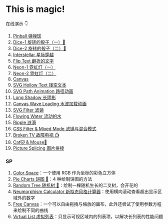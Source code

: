 # This is magic!

在线演示 👇

1.  [Pinball 弹弹球](http://cuihaojie.top/magic-web/01-pinball/)
2.  [Dice-1 旋转的骰子（一）🎲](http://cuihaojie.top/magic-web/02-dice-1/)
3.  [Dice-2 旋转的骰子（二）🎲](http://cuihaojie.top/magic-web/03-dice-2/)
4.  [Interstellar 星际穿越](http://cuihaojie.top/magic-web/04-interstellar/)
5.  [Flip Text 翻折的文字](http://cuihaojie.top/magic-web/05-flip-text/)
6.  [Neon-1 霓虹灯（一）](http://cuihaojie.top/magic-web/06-neon-1/)
7.  [Neon-2 霓虹灯（二）](http://cuihaojie.top/magic-web/07-neon-2/)
8.  [Canvas](http://cuihaojie.top/magic-web/08-canvas/)
9.  [SVG Hollow Text 镂空文本](http://cuihaojie.top/magic-web/09-SVG-hollow-text/)
10. [SVG Path Animation 路径动画](http://cuihaojie.top/magic-web/10-SVG-path-animation/)
11. [Long Shadow 长阴影](http://cuihaojie.top/magic-web/11-long-shadow/)
12. [Canvas Wave Loading 水波加载动画](http://cuihaojie.top/magic-web/12-canvas-wave-loading/)
13. [SVG Filter 滤镜](http://cuihaojie.top/magic-web/13-SVG-filter/)
14. [Flowing Water 流动的水](http://cuihaojie.top/magic-web/14-flowing-water/)
15. [Ripple 涟漪](http://cuihaojie.top/magic-web/15-ripple/)
16. [CSS Filter & Mixed Mode 滤镜与混合模式](http://cuihaojie.top/magic-web/16-CSS-filter-&-mixed-mode/)
17. [Broken TV 故障电视 📺](http://cuihaojie.top/magic-web/17-broken-TV/)
18. [Cat🐱 & Mouse🐀](http://cuihaojie.top/magic-web/18-cat-&-mouse/)
19. [Picture Splicing 图片拼接](http://cuihaojie.top/magic-web/19-picture-splicing/)

### SP

1. [Color Space](http://cuihaojie.top/magic-web/sp-01-color-space/)：一个使用 RGB 作为坐标的彩色立方体
2. [Pie Charts 饼图 🍕](http://cuihaojie.top/magic-web/sp-02-pie-charts/)：4 种绘制饼图的方法
3. [Random Tree 随机树 🌳](http://cuihaojie.top/magic-web/sp-03-random-tree/)：绘制一棵随机生长的二叉树，会开花的
4. [Neumorphism Calculator 新拟态风格计算器](http://cuihaojie.top/magic-web/sp-04-neumorphism-calculator/)：使用横向滚动查看超出显示区域外的数字
5. [Free Canvas](http://cuihaojie.top/magic-web/sp-05-free-canvas/)：一个可以自由拖拽与缩放的画布，此外还尝试了使用参数方程来绘制不同的曲线
6. [Virtual List 虚拟列表](http://cuihaojie.top/magic-web/sp-06-virtual-list/)：只显示可视区域内的列表项，以解决长列表的性能问题
